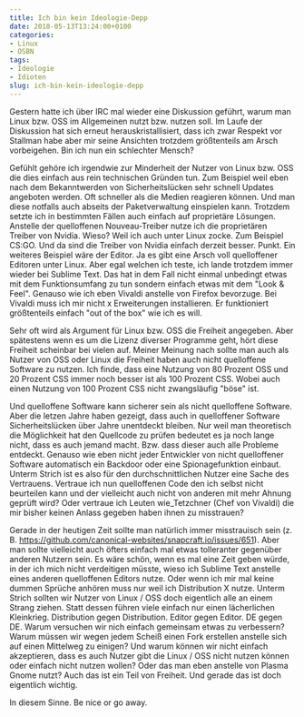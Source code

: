 ```yaml
---
title: Ich bin kein Ideologie-Depp
date: 2018-05-13T13:24:00+0100
categories:
- Linux
- OSBN
tags:
- Ideologie
- Idioten
slug: ich-bin-kein-ideologie-depp
---
```

Gestern hatte ich über IRC mal wieder eine Diskussion geführt, warum man Linux bzw. OSS im Allgemeinen nutzt bzw. nutzen soll. Im Laufe der Diskussion hat sich erneut herauskristallisiert, dass ich zwar Respekt vor Stallman habe aber mir seine Ansichten trotzdem größtenteils am Arsch vorbeigehen. Bin ich nun ein schlechter Mensch?

Gefühlt gehöre ich irgendwie zur Minderheit der Nutzer von Linux bzw. OSS die dies einfach aus rein technischen Gründen tun. Zum Beispiel weil eben nach dem Bekanntwerden von Sicherheitslücken sehr schnell Updates angeboten werden. Oft schneller als die Medien reagieren können. Und man diese notfalls auch abseits der Paketverwaltung einspielen kann. Trotzdem setzte ich in bestimmten Fällen auch einfach auf proprietäre Lösungen. Anstelle der quelloffenen Nouveau-Treiber nutze ich die proprietären Treiber von Nvidia. Wieso? Weil ich auch unter Linux zocke. Zum Beispiel CS:GO. Und da sind die Treiber von Nvidia einfach derzeit besser. Punkt. Ein weiteres Beispiel wäre der Editor. Ja es gibt eine Arsch voll quelloffener Editoren unter Linux. Aber egal welchen ich teste, ich lande trotzdem immer wieder bei Sublime Text. Das hat in dem Fall nicht einmal unbedingt etwas mit dem Funktionsumfang zu tun sondern einfach etwas mit dem "Look &amp; Feel". Genauso wie ich eben Vivaldi anstelle von Firefox bevorzuge. Bei Vivaldi muss ich mir nicht x Erweiterungen installieren. Er funktioniert größtenteils einfach "out of the box" wie ich es will.

Sehr oft wird als Argument für Linux bzw. OSS die Freiheit angegeben. Aber spätestens wenn es um die Lizenz diverser Programme geht, hört diese Freiheit scheinbar bei vielen auf. Meiner Meinung nach sollte man auch als Nutzer von OSS oder Linux die Freiheit haben auch nicht quelloffene Software zu nutzen. Ich finde, dass eine Nutzung von 80 Prozent OSS und 20 Prozent CSS immer noch besser ist als 100 Prozent CSS. Wobei auch einen Nutzung von 100 Prozent CSS nicht zwangsläufig "böse" ist.

Und quelloffene Software kann sicherer sein als nicht quelloffene Software. Aber die letzen Jahre haben gezeigt, dass auch in quelloffener Software Sicherheitslücken über Jahre unentdeckt bleiben. Nur weil man theoretisch die Möglichkeit hat den Quellcode zu prüfen bedeutet es ja noch lange nicht, dass es auch jemand macht. Bzw. dass dieser auch alle Probleme entdeckt. Genauso wie eben nicht jeder Entwickler von nicht quelloffener Software automatisch ein Backdoor oder eine Spionagefunktion einbaut. Unterm Strich ist es also für den durchschnittlichen Nutzer eine Sache des Vertrauens. Vertraue ich nun quelloffenen Code den ich selbst nicht beurteilen kann und der vielleicht auch nicht von anderen mit mehr Ahnung geprüft wird? Oder vertraue ich Leuten wie\_Tetzchner (Chef von Vivaldi) die mir bisher keinen Anlass gegeben haben ihnen zu misstrauen?

Gerade in der heutigen Zeit sollte man natürlich immer misstrauisch sein (z. B. https://github.com/canonical-websites/snapcraft.io/issues/651). Aber man sollte vielleicht auch öfters einfach mal etwas tolleranter gegenüber anderen Nutzern sein. Es wäre schön, wenn es mal eine Zeit geben würde, in der ich mich nicht verdeitigen müsste, wieso ich Sublime Text anstelle eines anderen quelloffenen Editors nutze. Oder wenn ich mir mal keine dummen Sprüche anhören muss nur weil ich Distribution X nutze. Unterm Strich sollten wir Nutzer von Linux / OSS doch eigentlich alle an einem Strang ziehen. Statt dessen führen viele einfach nur einen lächerlichen Kleinkrieg. Distribution gegen Distribution. Editor gegen Editor. DE gegen DE. Warum versuchen wir nich einfach gemeinsam etwas zu verbessern? Warum müssen wir wegen jedem Scheiß einen Fork erstellen anstelle sich auf einen Mittelweg zu einigen? Und warum können wir nicht einfach akzeptieren, dass es auch Nutzer gibt die Linux / OSS nicht nutzen können oder einfach nicht nutzen wollen? Oder das man eben anstelle von Plasma Gnome nutzt? Auch das ist ein Teil von Freiheit. Und gerade das ist doch eigentlich wichtig.

In diesem Sinne. Be nice or go away.
